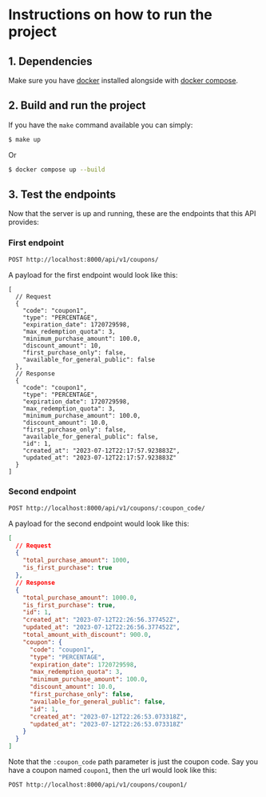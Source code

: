 # Instructions on how to run the project

## 1. Dependencies

Make sure you have [docker](https://www.docker.com/) installed alongside with [docker compose](https://docs.docker.com/compose/).

## 2. Build and run the project

If you have the `make` command available you can simply:

```bash
$ make up
```

Or

```bash
$ docker compose up --build
```

## 3. Test the endpoints

Now that the server is up and running, these are the endpoints that this API provides:

### First endpoint

```txt
POST http://localhost:8000/api/v1/coupons/
```

A payload for the first endpoint would look like this:

```jsonc
[
  // Request
  {
    "code": "coupon1",
    "type": "PERCENTAGE",
    "expiration_date": 1720729598,
    "max_redemption_quota": 3,
    "minimum_purchase_amount": 100.0,
    "discount_amount": 10,
    "first_purchase_only": false,
    "available_for_general_public": false
  },
  // Response
  {
    "code": "coupon1",
    "type": "PERCENTAGE",
    "expiration_date": 1720729598,
    "max_redemption_quota": 3,
    "minimum_purchase_amount": 100.0,
    "discount_amount": 10.0,
    "first_purchase_only": false,
    "available_for_general_public": false,
    "id": 1,
    "created_at": "2023-07-12T22:17:57.923883Z",
    "updated_at": "2023-07-12T22:17:57.923883Z"
  }
]
```

### Second endpoint

```txt
POST http://localhost:8000/api/v1/coupons/:coupon_code/
```

A payload for the second endpoint would look like this:

```json
[
  // Request
  {
    "total_purchase_amount": 1000,
    "is_first_purchase": true
  },
  // Response
  {
    "total_purchase_amount": 1000.0,
    "is_first_purchase": true,
    "id": 1,
    "created_at": "2023-07-12T22:26:56.377452Z",
    "updated_at": "2023-07-12T22:26:56.377452Z",
    "total_amount_with_discount": 900.0,
    "coupon": {
      "code": "coupon1",
      "type": "PERCENTAGE",
      "expiration_date": 1720729598,
      "max_redemption_quota": 3,
      "minimum_purchase_amount": 100.0,
      "discount_amount": 10.0,
      "first_purchase_only": false,
      "available_for_general_public": false,
      "id": 1,
      "created_at": "2023-07-12T22:26:53.073318Z",
      "updated_at": "2023-07-12T22:26:53.073318Z"
    }
  }
]
```

Note that the `:coupon_code` path parameter is just the coupon code. Say you have a coupon named `coupon1`, then the url would look like this:

```txt
POST http://localhost:8000/api/v1/coupons/coupon1/
```
